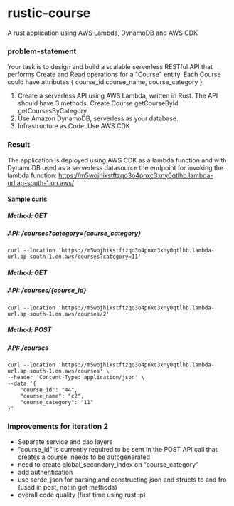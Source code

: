 # rustic-course
A rust application using AWS Lambda, DynamoDB and AWS CDK

### problem-statement
Your task is to design and build a scalable serverless RESTful API that performs Create and Read operations for a "Course" entity. 
Each Course could have attributes 
{  course_id
  course_name, 
  course_category
}

1. Create a serverless API using AWS Lambda, written in Rust. The API should have 3 methods. 
Create Course
getCourseById
getCoursesByCategory
2. Use Amazon DynamoDB, serverless as your database.
3. Infrastructure as Code: Use AWS CDK

### Result
The application is deployed using AWS CDK as a lambda function and with DynamoDB used as a serverless datasource
the endpoint for invoking the lambda function: https://m5wojhikstftzqo3o4pnxc3xny0qtlhb.lambda-url.ap-south-1.on.aws/

#### Sample curls

##### Method: GET
##### API: /courses?category={course_category}
```
curl --location 'https://m5wojhikstftzqo3o4pnxc3xny0qtlhb.lambda-url.ap-south-1.on.aws/courses?category=11'
```

##### Method: GET
##### API: /courses/{course_id}
```
curl --location 'https://m5wojhikstftzqo3o4pnxc3xny0qtlhb.lambda-url.ap-south-1.on.aws/courses/2'
```

##### Method: POST
##### API: /courses
```
curl --location 'https://m5wojhikstftzqo3o4pnxc3xny0qtlhb.lambda-url.ap-south-1.on.aws/courses' \
--header 'Content-Type: application/json' \
--data '{
    "course_id": "44",
    "course_name": "c2",
    "course_category": "11"
}'
```

### Improvements for iteration 2
- Separate service and dao layers
- "course_id" is currently required to be sent in the POST API call that creates a course, needs to be autogenerated
- need to create global_secondary_index on "course_category"
- add authentication
- use serde_json for parsing and constructing json and structs to and fro (used in post, not in get methods)
- overall code quality (first time using rust :p)

